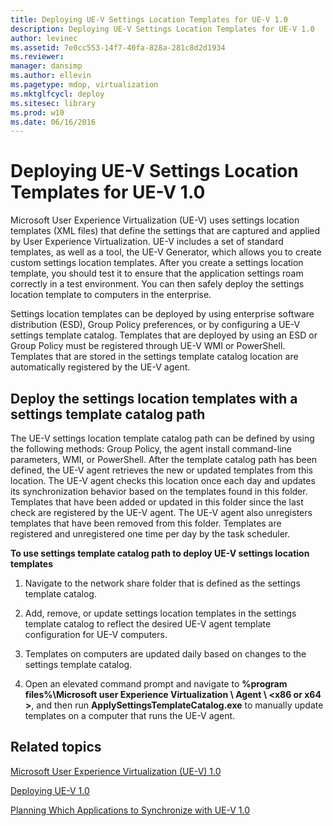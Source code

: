 ```yaml
---
title: Deploying UE-V Settings Location Templates for UE-V 1.0
description: Deploying UE-V Settings Location Templates for UE-V 1.0
author: levinec
ms.assetid: 7e0cc553-14f7-40fa-828a-281c8d2d1934
ms.reviewer: 
manager: dansimp
ms.author: ellevin
ms.pagetype: mdop, virtualization
ms.mktglfcycl: deploy
ms.sitesec: library
ms.prod: w10
ms.date: 06/16/2016
---
```



# Deploying UE-V Settings Location Templates for UE-V 1.0


Microsoft User Experience Virtualization (UE-V) uses settings location templates (XML files) that define the settings that are captured and applied by User Experience Virtualization. UE-V includes a set of standard templates, as well as a tool, the UE-V Generator, which allows you to create custom settings location templates. After you create a settings location template, you should test it to ensure that the application settings roam correctly in a test environment. You can then safely deploy the settings location template to computers in the enterprise.

Settings location templates can be deployed by using enterprise software distribution (ESD), Group Policy preferences, or by configuring a UE-V settings template catalog. Templates that are deployed by using an ESD or Group Policy must be registered through UE-V WMI or PowerShell. Templates that are stored in the settings template catalog location are automatically registered by the UE-V agent.

## Deploy the settings location templates with a settings template catalog path


The UE-V settings location template catalog path can be defined by using the following methods: Group Policy, the agent install command-line parameters, WMI, or PowerShell. After the template catalog path has been defined, the UE-V agent retrieves the new or updated templates from this location. The UE-V agent checks this location once each day and updates its synchronization behavior based on the templates found in this folder. Templates that have been added or updated in this folder since the last check are registered by the UE-V agent. The UE-V agent also unregisters templates that have been removed from this folder. Templates are registered and unregistered one time per day by the task scheduler.

**To use settings template catalog path to deploy UE-V settings location templates**

1.  Navigate to the network share folder that is defined as the settings template catalog.

2.  Add, remove, or update settings location templates in the settings template catalog to reflect the desired UE-V agent template configuration for UE-V computers.

3.  Templates on computers are updated daily based on changes to the settings template catalog.

4.  Open an elevated command prompt and navigate to **%program files%\\Microsoft user Experience Virtualization \\ Agent \\ &lt;x86 or x64 &gt;**, and then run **ApplySettingsTemplateCatalog.exe** to manually update templates on a computer that runs the UE-V agent.

## Related topics


[Microsoft User Experience Virtualization (UE-V) 1.0](index.md)

[Deploying UE-V 1.0](deploying-ue-v-10.md)

[Planning Which Applications to Synchronize with UE-V 1.0](planning-which-applications-to-synchronize-with-ue-v-10.md)

 

 





